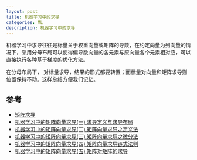 ```yaml
---
layout: post
title: 机器学习中的求导
categories: ML
description: 机器学习中的求导
---
```

 

机器学习中求导往往是标量关于权重向量或矩阵的导数，在约定向量为列向量的情况下，采用分母布局可以使得偏导数向量的各元素与原向量各个元素相对应，可以直接执行各种基于梯度的优化方法。

在分母布局下， 对标量求导，结果的形式都要转置；而标量对向量和矩阵求导则位置保持不动。这样总结方便我们记忆。

## 参考
* [矩阵求导](https://blog.csdn.net/luo3300612/article/details/83894240)
* [机器学习中的矩阵向量求导(一) 求导定义与求导布局](https://www.cnblogs.com/pinard/p/10750718.html)
* [机器学习中的矩阵向量求导(二) 矩阵向量求导之定义法](https://www.cnblogs.com/pinard/p/10773942.html)
* [机器学习中的矩阵向量求导(三) 矩阵向量求导之微分法](https://www.cnblogs.com/pinard/p/10791506.html)
* [机器学习中的矩阵向量求导(四) 矩阵向量求导链式法则](https://www.cnblogs.com/pinard/p/10825264.html)
* [机器学习中的矩阵向量求导(五) 矩阵对矩阵的求导](https://www.cnblogs.com/pinard/p/10930902.html)